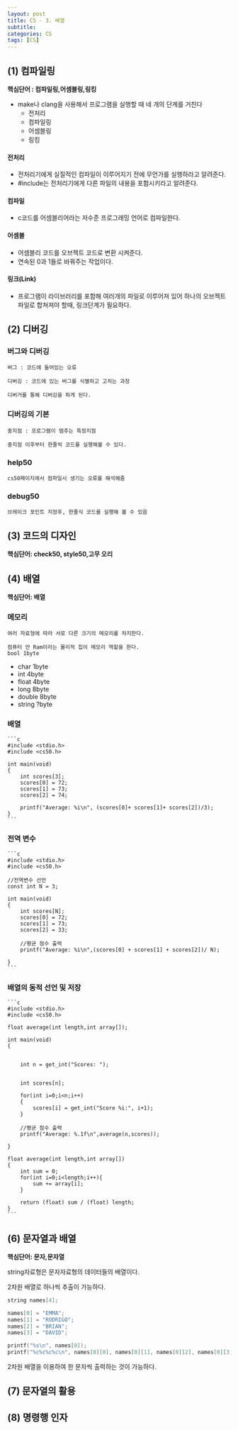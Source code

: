 ```yaml
---
layout: post
title: CS - 3. 배열
subtitle: 
categories: CS
tags: [CS]
---
```



## (1) 컴파일링

 **핵심단어 : 컴파일링,어셈블링,링킹**
 
- make나 clang을 사용해서 프로그램을 실행할 때 네 개의 단계를 거친다
    - 전처리
    - 컴파일링
    - 어셈블링
    - 링킹

#### 전처리

- 전처리기에게 실질적인 컴파일이 이루어지기 전에 무언가를 실행하라고 알려준다.
- #include는 전처리기에게 다른 파일의 내용을 포함시키라고 알려준다.

#### 컴파일

- c코드를 어셈블리어라는 저수준 프로그래밍 언어로 컴파일한다.

#### 어셈블

- 어셈블리 코드를 오브젝트 코드로 변환 시켜준다.
- 연속된 0과 1들로 바꿔주는 작업이다.

#### 링크(Link)

- 프로그램이 라이브러리를 포함해 여러개의 파일로 이루어져 있어 하나의 오브젝트 파일로 합쳐져야 할때, 링크단계가 필요하다.

## (2) 디버깅

### 버그와 디버깅

    버그 : 코드에 들어있는 오류

    디버깅 : 코드에 있는 버그를 식별하고 고치는 과정

    디버거를 통해 디버깅을 하게 된다.

### 디버깅의 기본

    중지점 : 프로그램이 멈추는 특정지점

    중지점 이후부터 한줄씩 코드를 실행해볼 수 있다.

### help50

    cs50페이지에서 컴파일시 생기는 오류를 해석해줌  

### debug50

    브레이크 포인트 지정후, 한줄식 코드를 실행해 볼 수 있음

## (3) 코드의 디자인
**핵심단어: check50, style50,고무 오리**

## (4) 배열

**핵심단어: 배열**

### 메모리

    여러 자료형에 따라 서로 다른 크기의 메모리를 차지한다.

    컴퓨터 안 Ram이라는 물리적 칩이 메모리 역할을 한다.
    bool 1byte

+ char 1byte
+ int 4byte
+ float 4byte
+ long 8byte
+ double 8byte
+ string ?byte

### 배열

    ```c
    #include <stdio.h>
    #include <cs50.h>

    int main(void)
    {
        int scores[3];
        scores[0] = 72;
        scores[1] = 73;
        scores[2] = 74;

        printf("Average: %i\n", (scores[0]+ scores[1]+ scores[2])/3);
    }
    ```


### 전역 변수

    ```c
    #include <stdio.h>
    #include <cs50.h>

    //전역변수 선언
    const int N = 3;

    int main(void)
    {
        int scores[N];
        scores[0] = 72;
        scores[1] = 73;
        scores[2] = 33;

        //평균 점수 출력
        printf("Average: %i\n",(scores[0] + scores[1] + scores[2])/ N);

    }
    ```

### 배열의 동적 선언 및 저장

    ```c
    #include <stdio.h>
    #include <cs50.h>

    float average(int length,int array[]);

    int main(void)
    {
        
        
        int n = get_int("Scores: ");
        
        
        int scores[n];
        
        for(int i=0;i<n;i++)
        {
            scores[i] = get_int("Score %i:", i+1);
        }

        //평균 점수 출력
        printf("Average: %.1f\n",average(n,scores));

    }

    float average(int length,int array[])
    {
        int sum = 0;
        for(int i=0;i<length;i++){
            sum += array[i];
        }

        return (float) sum / (float) length;
    }
    ```

## (6) 문자열과 배열

**핵심단어: 문자,문자열**

string자료형은 문자자료형의 데이터들의 배열이다.

2차원 배열로 하나씩 추출이 가능하다.

```c
string names[4];

names[0] = "EMMA";
names[1] = "RODRIGO";
names[2] = "BRIAN";
names[3] = "DAVID";

printf("%s\n", names[0]);
printf("%c%c%c%c\n", names[0][0], names[0][1], names[0][2], names[0][3]);
```

2차원 배열을 이용하여 한 문자씩 출력하는 것이 가능하다.

## (7) 문자열의 활용

## (8) 명령행 인자